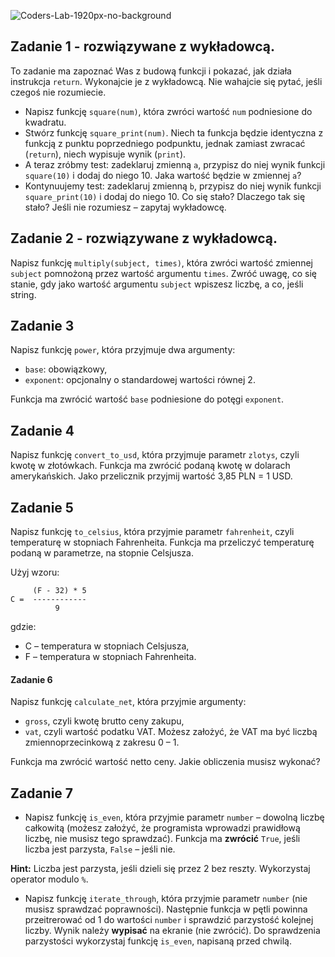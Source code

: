 ![Coders-Lab-1920px-no-background](https://user-images.githubusercontent.com/30623667/104709394-2cabee80-571f-11eb-9518-ea6a794e558e.png)


## Zadanie 1 - rozwiązywane z wykładowcą.

To zadanie ma zapoznać Was z budową funkcji i pokazać, jak działa instrukcja `return`. Wykonajcie je z wykładowcą. 
Nie wahajcie się pytać, jeśli czegoś nie rozumiecie.

* Napisz funkcję `square(num)`, która zwróci wartość `num` podniesione do kwadratu.
* Stwórz funkcję `square_print(num)`. Niech ta funkcja będzie identyczna z funkcją z punktu poprzedniego podpunktu,
 jednak zamiast zwracać (`return`), niech wypisuje wynik (`print`). 
* A teraz zróbmy test: zadeklaruj zmienną `a`, przypisz do niej wynik funkcji `square(10)` i dodaj do niego 10. 
Jaka wartość będzie w zmiennej `a`?
* Kontynuujemy test: zadeklaruj zmienną `b`, przypisz do niej wynik funkcji `square_print(10)` i dodaj do niego 10. 
Co się stało? Dlaczego tak się stało? Jeśli nie rozumiesz – zapytaj wykładowcę.


## Zadanie 2 - rozwiązywane z wykładowcą.

Napisz funkcję `multiply(subject, times)`, która zwróci wartość zmiennej `subject`
pomnożoną przez wartość argumentu `times`. 
Zwróć uwagę, co się stanie, gdy jako wartość argumentu `subject` wpiszesz liczbę, a co, jeśli string.



## Zadanie 3

Napisz funkcję `power`, która przyjmuje dwa argumenty:

* `base`: obowiązkowy,
* `exponent`: opcjonalny o standardowej wartości równej 2.

Funkcja ma zwrócić wartość `base` podniesione do potęgi `exponent`.


## Zadanie 4

Napisz funkcję `convert_to_usd`, która przyjmuje parametr `zlotys`, 
czyli kwotę w złotówkach. Funkcja ma zwrócić podaną kwotę w dolarach amerykańskich. 
Jako przelicznik przyjmij wartość 3,85 PLN = 1 USD. 


## Zadanie 5

Napisz funkcję `to_celsius`, która przyjmie parametr `fahrenheit`, 
czyli temperaturę w stopniach Fahrenheita. Funkcja ma przeliczyć temperaturę podaną w parametrze, 
na stopnie Celsjusza. 

Użyj wzoru: 

```
     (F - 32) * 5
C =  ------------
          9
```
gdzie:

* C – temperatura w stopniach Celsjusza,
* F – temperatura w stopniach Fahrenheita.


#### Zadanie 6

Napisz funkcję `calculate_net`, która przyjmie argumenty:

* `gross`, czyli kwotę brutto ceny zakupu,
* `vat`, czyli wartość podatku VAT. Możesz założyć, że VAT ma być liczbą zmiennoprzecinkową z zakresu 0 &ndash; 1.

 Funkcja ma zwrócić wartość netto ceny. Jakie obliczenia musisz wykonać?


## Zadanie 7

* Napisz funkcję `is_even`, która przyjmie parametr `number` – dowolną liczbę całkowitą (możesz założyć, że 
programista wprowadzi prawidłową liczbę, nie musisz tego sprawdzać). Funkcja ma **zwrócić** `True`, jeśli 
liczba jest parzysta, `False` – jeśli nie. 

**Hint:** Liczba jest parzysta, jeśli dzieli się przez 2 bez reszty. Wykorzystaj operator modulo `%`.

* Napisz funkcję `iterate_through`, która przyjmie parametr `number` (nie musisz sprawdzać poprawności). 
Następnie funkcja w pętli powinna przeitrerować od 1 do wartości `number` i sprawdzić parzystość kolejnej liczby. 
Wynik należy **wypisać** na ekranie (nie zwrócić). Do sprawdzenia parzystości wykorzystaj funkcję `is_even`, 
napisaną przed chwilą.
